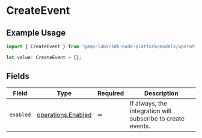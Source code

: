 # CreateEvent

## Example Usage

```typescript
import { CreateEvent } from "@amp-labs/sdk-node-platform/models/operations";

let value: CreateEvent = {};
```

## Fields

| Field                                                       | Type                                                        | Required                                                    | Description                                                 |
| ----------------------------------------------------------- | ----------------------------------------------------------- | ----------------------------------------------------------- | ----------------------------------------------------------- |
| `enabled`                                                   | [operations.Enabled](../../models/operations/enabled.md)    | :heavy_minus_sign:                                          | If always, the integration will subscribe to create events. |